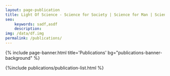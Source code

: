 ```yaml
---
layout: page-publication
title: Light Of Science - Science for Society | Science for Man | Science in Thinking
seo: 
    keywords: sadf,asdf
    description:
img: /data/df.img
permalink: /publications/
---
```

{% include page-banner.html title='Publications' bg="publications-banner-background" %}

<!-- News page style-->
<link rel="stylesheet" href="/assets/css/page-publications.css">
{%include publications/publication-list.html %}
